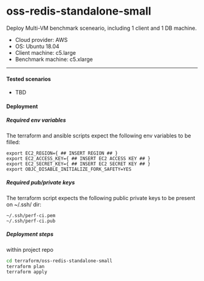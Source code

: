 # oss-redis-standalone-small

Deploy Multi-VM benchmark sceneario, including 1 client and 1 DB machine.
- Cloud provider: AWS
- OS: Ubuntu 18.04
- Client machine: c5.large
- Benchmark machine: c5.xlarge

-------

#### Tested scenarios

- TBD

#### Deployment

##### Required env variables

The terraform and ansible scripts expect the following env variables to be filled:
```
export EC2_REGION={ ## INSERT REGION ## }
export EC2_ACCESS_KEY={ ## INSERT EC2 ACCESS KEY ## }
export EC2_SECRET_KEY={ ## INSERT EC2 SECRET KEY ## }
export OBJC_DISABLE_INITIALIZE_FORK_SAFETY=YES
```

##### Required pub/private keys

The terraform script expects the following public private keys to be present on ~/.ssh/ dir:
```
~/.ssh/perf-ci.pem
~/.ssh/perf-ci.pub
```

##### Deployment steps
within project repo

```bash
cd terraform/oss-redis-standalone-small
terraform plan
terraform apply
```